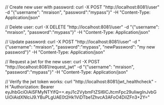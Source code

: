 // Create new user with password:
curl -X POST "http://localhost:8081/user" -d "{\"username\": \"mraison\", \"password\":\"mypass\"}" -H "Content-Type: Application/json"

// Delete user:
curl -X DELETE "http://localhost:8081/user" -d "{\"username\": \"mraison\", \"password\":\"mypass\"}" -H "Content-Type: Application/json"

// Update password:
curl -X POST "http://localhost:8081/user" -d "{\"username\": \"mraison\", \"password\":\"mypass\", \"newPassword\": \"my new password\"}" -H "Content-Type: Application/json"

// Request a jwt for the new user:
curl -X POST "http://localhost:8081/request_jwt" -d "{\"username\": \"mraison\", \"password\":\"mypass\"}" -H "Content-Type: Application/json"

// Verify the jwt token works:
curl "http://localhost:8081/jwt_healthcheck" -H "Authorization: Bearer eyJhbGciOiAiSFMyNTYifQ==.eyJ1c2VybmFtZSI6ICJtcmFpc29uIiwgInJvbGUiOiAidXNlciJ9.YBuPLgUAE0t2Hk1ViDTbe1ZhvcA3AFoO4DiIZFn3+2Y="

